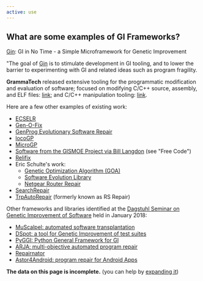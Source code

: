 ```yaml
---
active: use
---
```


## What are some examples of GI Frameworks?

<a href="https://github.com/gintool/gin">Gin</a>: GI in No Time - a Simple Microframework for Genetic Improvement

"The goal of <a href="https://github.com/gintool/gin">Gin</a> is to stimulate development in GI tooling, and to lower the barrier to experimenting with GI and related ideas such as program fragility.

**GrammaTech** released extensive tooling for the programmatic modification and evaluation of software; focused on modifying C/C++ source, assembly, and ELF files: <a href="https://github.com/GrammaTech/sel">link</a>; and C/C++ manipulation tooling: <a href="https://github.com/GrammaTech/clang-mutate">link</a>.

Here are a few other examples of existing work:
- <a href="http://diversify-project.eu/papers/Yeboah15.pdf">ECSELR</a>
- <a href="https://github.com/JerrySwan/JerrySwan.github.io/blob/master/publications/genofix-TR.pdf">Gen-O-Fix</a>
- <a href="https://squareslab.github.io/genprog-code/">GenProg Evolutionary Software Repair</a>
- <a href="https://github.com/codykenb/locoGP">locoGP</a>
- <a href="https://sourceforge.net/p/ugp3/wiki/GeneticImprovement/">MicroGP</a>
- <a href="http://www0.cs.ucl.ac.uk/staff/ucacbbl/gismo/">Software from the GISMOE Project via Bill Langdon</a> (see "Free Code")
- <a href="http://www.shinhwei.com/relifix.pdf">Relifix</a>
- Eric Schulte's work:
  - <a href="https://github.com/eschulte/goa">Genetic Optimization Algorithm (GOA)</a>
  - <a href="http://eschulte.github.io/software-evolution/index.html">Software Evolution Library</a>
  - <a href="https://github.com/eschulte/netgear-repair">Netgear Router Repair</a>
- <a href="https://people.cs.umass.edu/~brun/pubs/pubs/Ke15ase.pdf">SearchRepair</a>
- <a href="http://sourceforge.net/projects/trpautorepair/">TrpAutoRepair</a> (formerly known as RS Repair)

Other frameworks and libraries identified at the <a href="https://www.dagstuhl.de/en/program/calendar/semhp/?semnr=18052">Dagstuhl Seminar on Genetic Improvement of Software</a> held in January 2018:
- <a href="http://crest.cs.ucl.ac.uk/autotransplantation/downloads/muScalpel.zip">MuScalpel: automated software transplantation</a>
- <a href="https://github.com/STAMP-project/dspot">DSpot: a tool for Genetic Improvement  of test suites</a>
- <a href="https://github.com/coinse/pyggi"> PyGGI: Python General Framework for GI</a>
- <a href="https://github.com/yyxhdy/arja">ARJA: multi-objective automated program repair</a>
- <a href="https://github.com/eclipse/repairnator/">Repairnator</a>
- <a href="https://github.com/kayquesousa/astor4android">Astor4Android: program repair for Android Apps</a>


<div class="alert alert-info" role="alert">
  <b>The data on this page is incomplete.</b> (you can help by <a href="{{ "/community/contribute" | relative_url }}">expanding it</a>)
</div>
